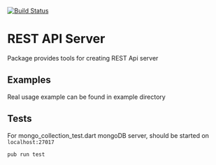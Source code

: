 [![Build Status](https://travis-ci.com/alexd1971/rest_api_server.svg?branch=master)](https://travis-ci.com/alexd1971/rest_api_server)

# REST API Server
 
 Package provides tools for creating REST Api server

## Examples

Real usage example can be found in example directory

## Tests

For mongo_collection_test.dart mongoDB server, should be started on `localhost:27017`

`pub run test`